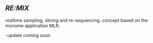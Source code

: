 ## _RE:MIX_

realtime sampling, slicing and re-sequencing. concept based on the monome application MLR.

-update coming soon
